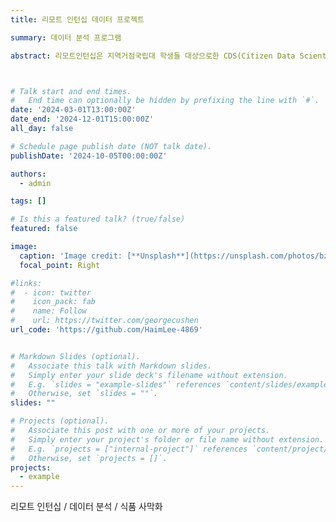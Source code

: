 ```yaml
---
title: 리모트 인턴십 데이터 프로젝트

summary: 데이터 분석 프로그램

abstract: 리모트인턴십은 지역거점국립대 학생들 대상으로한 CDS(Citizen Data Scientist) 양성이 목적인 프로그램입니다. 학습 및 평가 과정을 거쳐서 선발된 학생들에게는 관련 직무 경험을 쌓을 수 있도록 멘토링 기반의 프로젝트를 진행합니다. 리모트 인턴십을 통해 데이터 분석을 배웠고, 현재 '식품 사막화'를 주제로 팀 프로젝트를 진행하고 있습니다.  



# Talk start and end times.
#   End time can optionally be hidden by prefixing the line with `#`.
date: '2024-03-01T13:00:00Z'
date_end: '2024-12-01T15:00:00Z'
all_day: false

# Schedule page publish date (NOT talk date).
publishDate: '2024-10-05T00:00:00Z'

authors:
  - admin

tags: []

# Is this a featured talk? (true/false)
featured: false

image:
  caption: 'Image credit: [**Unsplash**](https://unsplash.com/photos/bzdhc5b3Bxs)'
  focal_point: Right

#links:
#  - icon: twitter
#    icon_pack: fab
#    name: Follow
#    url: https://twitter.com/georgecushen
url_code: 'https://github.com/HaimLee-4869'


# Markdown Slides (optional).
#   Associate this talk with Markdown slides.
#   Simply enter your slide deck's filename without extension.
#   E.g. `slides = "example-slides"` references `content/slides/example-slides.md`.
#   Otherwise, set `slides = ""`.
slides: ""

# Projects (optional).
#   Associate this post with one or more of your projects.
#   Simply enter your project's folder or file name without extension.
#   E.g. `projects = ["internal-project"]` references `content/project/deep-learning/index.md`.
#   Otherwise, set `projects = []`.
projects:
  - example
---
```

<div style="text-align: justify;">
리모트 인턴십 / 데이터 분석 / 식품 사막화
</div>